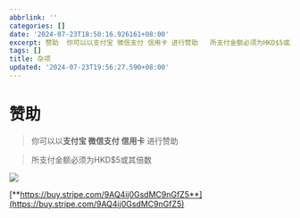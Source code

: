 ```yaml
---
abbrlink: ''
categories: []
date: '2024-07-23T18:50:16.926161+08:00'
excerpt: 赞助  你可以以支付宝 微信支付 信用卡 进行赞助   所支付金额必须为HKD$5或其倍数  https://buy.stripe.com/9AQ4ij0GsdMC9nGfZ5 ...
tags: []
title: 杂项
updated: '2024-07-23T19:56:27.590+08:00'
---
```

# 赞助

> 你可以以**支付宝 微信支付 信用卡** 进行赞助

> 所支付金额必须为HKD$5或其倍数

![](https://bu.dusays.com/2024/07/23/669f9a31c900a.jpg)

[**https://buy.stripe.com/9AQ4ij0GsdMC9nGfZ5**](https://buy.stripe.com/9AQ4ij0GsdMC9nGfZ5)
